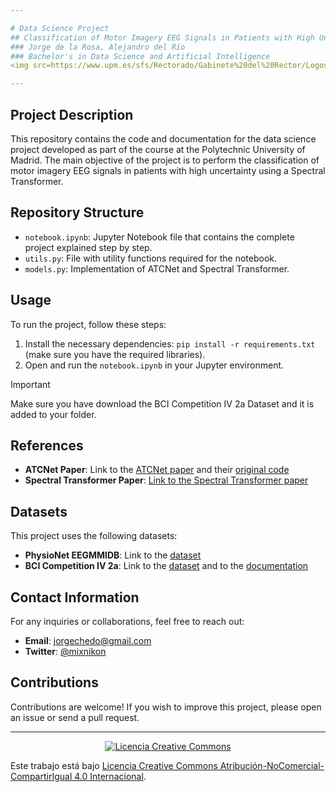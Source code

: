 ```yaml
---

# Data Science Project
## Classification of Motor Imagery EEG Signals in Patients with High Uncertainty using a Spectral Transformer
### Jorge de la Rosa, Alejandro del Río
### Bachelor's in Data Science and Artificial Intelligence
<img src=https://www.upm.es/sfs/Rectorado/Gabinete%20del%20Rector/Logos/UPM/Logotipo%20con%20Leyenda/LOGOTIPO%20leyenda%20color%20PNG.png width=25% height=25%>

---
```


## Project Description

This repository contains the code and documentation for the data science project developed as part of the course at the Polytechnic University of Madrid. The main objective of the project is to perform the classification of motor imagery EEG signals in patients with high uncertainty using a Spectral Transformer.

## Repository Structure

- `notebook.ipynb`: Jupyter Notebook file that contains the complete project explained step by step.
- `utils.py`: File with utility functions required for the notebook.
- `models.py`: Implementation of ATCNet and Spectral Transformer.

## Usage

To run the project, follow these steps:

1. Install the necessary dependencies: `pip install -r requirements.txt` (make sure you have the required libraries).
2. Open and run the `notebook.ipynb` in your Jupyter environment.

> [!IMPORTANT]
> Make sure you have download the BCI Competition IV 2a Dataset and it is added to your folder.


## References

- **ATCNet Paper**: Link to the [ATCNet paper](https://ieeexplore.ieee.org/document/9852687) and their [original code](https://github.com/Altaheri/EEG-ATCNet/tree/main)
- **Spectral Transformer Paper**: [Link to the Spectral Transformer paper](https://www.sciencedirect.com/science/article/abs/pii/S1746809423005633)

## Datasets

This project uses the following datasets:

- **PhysioNet EEGMMIDB**: Link to the [dataset](https://www.physionet.org/content/eegmmidb/1.0.0/)
- **BCI Competition IV 2a**: Link to the [dataset](http://bnci-horizon-2020.eu/database/data-sets) and to the [documentation](https://lampx.tugraz.at/~bci/database/001-2014/description.pdf)

## Contact Information

For any inquiries or collaborations, feel free to reach out:

- **Email**: [jorgechedo@gmail.com](mailto:jorgechedo@gmail.com)
- **Twitter**: [@mixnikon](https://twitter.com/mixnikon)

## Contributions

Contributions are welcome! If you wish to improve this project, please open an issue or send a pull request.

---

<p align="center">
  <a rel="license" href="http://creativecommons.org/licenses/by-nc-sa/4.0/">
    <img alt="Licencia Creative Commons" src="https://i.creativecommons.org/l/by-nc-sa/4.0/88x31.png" />
  </a>
</p>

Este trabajo está bajo [Licencia Creative Commons Atribución-NoComercial-CompartirIgual 4.0 Internacional](http://creativecommons.org/licenses/by-nc-sa/4.0/).

